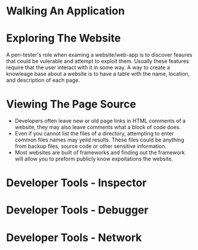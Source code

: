 # Walking An Application

# Exploring The Website
A pen-tester's role when examing a website/web-app is to discover feaures that could be vulerable and attempt to exploit them. Usually these features require that the user interact with it in some way. A way to create a knowleage base about a website is to have a table with the name, location, and description of each page.  

# Viewing The Page Source
* Developers often leave new or old page links in HTML comments of a website, they may also leave comments what a block of code does.
* Even if you cannot list the files of a directory, attempting to enter common files names may yeild results. These files could be anything from backup files, source code or other sensitive information.
* Most websites are built of frameworks and finding out the framework will allow you to preform publicly know expoitations the website. 
# Developer Tools - Inspector

# Developer Tools - Debugger

# Developer Tools - Network
